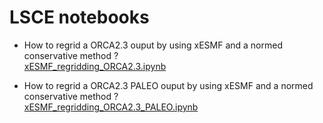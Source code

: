 # LSCE notebooks

 * How to regrid a ORCA2.3 ouput by using xESMF and a normed conservative method ?
<br><a target="_blank" href="https://github.com/PBrockmann/LSCE_notebooks/blob/main/xESMF_regridding_ORCA2.3.ipynb">
 xESMF_regridding_ORCA2.3.ipynb</a>
 
 * How to regrid a ORCA2.3 PALEO ouput by using xESMF and a normed conservative method ?
<br><a target="_blank" href="https://github.com/PBrockmann/LSCE_notebooks/blob/main/xESMF_regridding_ORCA2.3_PALEO.ipynb"> xESMF_regridding_ORCA2.3_PALEO.ipynb</a>


